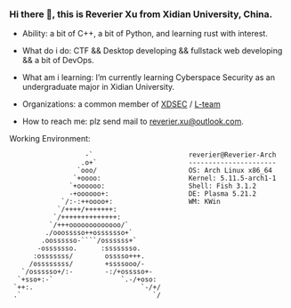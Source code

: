 ### Hi there 👋, this is Reverier Xu from Xidian University, China.

- Ability: a bit of C++, a bit of Python, and learning rust with interest.
- What do i do: CTF && Desktop developing && fullstack web developing && a bit of DevOps.
- What am i learning: I’m currently learning Cyberspace Security as an undergraduate major in Xidian University.

- Organizations: a common member of [XDSEC](https://xdsec.org/) / [L-team](https://l-team.org/)

- How to reach me: plz send mail to [reverier.xu@outlook.com](mailto:reverier.xu@outlook.com).

Working Environment:

```
                   -`                        reverier@Reverier-Arch 
                  .o+`                       ---------------------- 
                 `ooo/                       OS: Arch Linux x86_64 
                `+oooo:                      Kernel: 5.11.5-arch1-1 
               `+oooooo:                     Shell: Fish 3.1.2
               -+oooooo+:                    DE: Plasma 5.21.2 
             `/:-:++oooo+:                   WM: KWin 
            `/++++/+++++++:              
           `/++++++++++++++:             
          `/+++ooooooooooooo/`           
         ./ooosssso++osssssso+`          
        .oossssso-````/ossssss+`         
       -osssssso.      :ssssssso.        
      :osssssss/        osssso+++.       
     /ossssssss/        +ssssooo/-       
   `/ossssso+/:-        -:/+osssso+-     
  `+sso+:-`                 `.-/+oso:    
 `++:.                           `-/+/   
 .`                                 `/   
```
